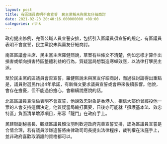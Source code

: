 ```yaml
---
layout: post
title: 有區議員表明不會宣誓　民主黨稱未與黨友仔細商討
date: 2021-02-23 20:40:16.000000000 +08:00
categories: rthk
---
```


政府提出修例，完善公職人員宣誓安排，包括引入區議員須宣誓的規定，有區議員表明不會宣誓，民主黨說未與黨友仔細商討。

南區區議會主席、民主黨主席羅健熙說，草案有些條文不清楚，例如怎樣才算作出損害或傾向損害特區整體利益的行為，質疑當局想製造寒蟬效應，以法律打擊民主派。

至於民主黨的區議員會否宣誓，羅健熙說未與黨友仔細商討，而過往討論得出重點是，議員對選民作出4年承諾，有新條文要求議員宣誓或會帶來後續影響。他說，會存在擔憂，但不能過份擔心，會繼續說應說的話。

北區區議員袁浩倫表明不會宣誓，他說效忠對象是香港人，相信大部份曾經投他一票的人會支持這個決定。他質疑當局輸打贏要，日後亦可能就「擁護基本法、效忠特區」負面清單增添項目，形容「龍門」在政府手上。

民建聯副秘書長、觀塘區議員顏汶羽則歡迎政府完善宣誓安排，認為區議員宣誓是合情合理，若有議員涉嫌違誓將由律政司司長提出法律程序，裁判權在法庭手上，並非政府喜歡取消誰的資格都可以。
